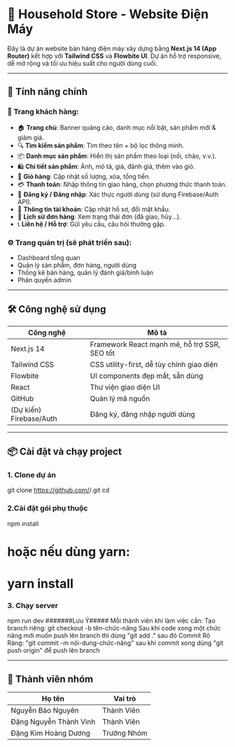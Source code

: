 # 🛒 Household Store - Website Điện Máy

Đây là dự án website bán hàng điện máy xây dựng bằng **Next.js 14 (App Router)** kết hợp với **Tailwind CSS** và **Flowbite UI**. Dự án hỗ trợ responsive, dễ mở rộng và tối ưu hiệu suất cho người dùng cuối.

---

## 🚀 Tính năng chính

### 👤 Trang khách hàng:
- 🏠 **Trang chủ**: Banner quảng cáo, danh mục nổi bật, sản phẩm mới & giảm giá.
- 🔍 **Tìm kiếm sản phẩm**: Tìm theo tên + bộ lọc thông minh.
- 📦 **Danh mục sản phẩm**: Hiển thị sản phẩm theo loại (nồi, chảo, v.v.).
- 🛍 **Chi tiết sản phẩm**: Ảnh, mô tả, giá, đánh giá, thêm vào giỏ.
- 🛒 **Giỏ hàng**: Cập nhật số lượng, xóa, tổng tiền.
- 💳 **Thanh toán**: Nhập thông tin giao hàng, chọn phương thức thanh toán.
- 🔐 **Đăng ký / Đăng nhập**: Xác thực người dùng (sử dụng Firebase/Auth API).
- 👤 **Thông tin tài khoản**: Cập nhật hồ sơ, đổi mật khẩu.
- 📜 **Lịch sử đơn hàng**: Xem trạng thái đơn (đã giao, hủy...).
- 📞 **Liên hệ / Hỗ trợ**: Gửi yêu cầu, câu hỏi thường gặp.

### ⚙️ Trang quản trị (sẽ phát triển sau):
- Dashboard tổng quan
- Quản lý sản phẩm, đơn hàng, người dùng
- Thống kê bán hàng, quản lý đánh giá/bình luận
- Phân quyền admin

---

## 🛠 Công nghệ sử dụng

| Công nghệ     | Mô tả |
|---------------|-------|
| Next.js 14    | Framework React mạnh mẽ, hỗ trợ SSR, SEO tốt |
| Tailwind CSS  | CSS utility-first, dễ tùy chỉnh giao diện |
| Flowbite      | UI components đẹp mắt, sẵn dùng |
| React         | Thư viện giao diện UI |
| GitHub        | Quản lý mã nguồn |
| (Dự kiến) Firebase/Auth | Đăng ký, đăng nhập người dùng |

---

## 📦 Cài đặt và chạy project

### 1. Clone dự án
git clone https://github.com/<your-username>/<repo-name>.git
cd <repo-name>
### 2.Cài đặt gói phụ thuộc
npm install
# hoặc nếu dùng yarn:
# yarn install
### 3. Chạy server
npm run dev 
#######Lưu Ý#####
Mỗi thành viên khi làm việc cần:
Tạo branch riêng:
git checkout -b tên-chức-năng
Sau khi code xong một chức năng mới muốn push lên branch thì dùng "git add ."
sau đó Commit Rõ Ràng:
"git commit -m nội-dung-chức-năng"
sau khi commit xong dùng 
"git push origin" để push lên branch

---

## 👥 Thành viên nhóm

| Họ tên           | Vai trò            |            
|------------------|-------------------|
| Nguyễn Bảo Nguyên      |Thành Viên|
| Đặng Nguyễn Thành Vinh |Thành Viên|
| Đặng Kim Hoàng Dương   |Trưởng Nhóm|





